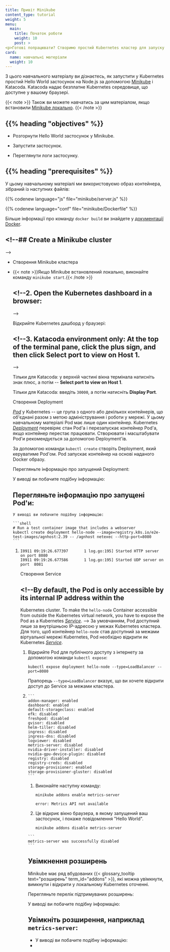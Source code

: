 ```yaml
---
title: Привіт Minikube
content_type: tutorial
weight: 5
menu:
  main:
    title: Початок роботи
    weight: 10
    post: >
<p>Готові попрацювати? Створимо простий Kubernetes кластер для запуску Node.js застосунку "Hello World".</p>
card:
  name: навчальні матеріали
  weight: 10
---
```


<!-- overview -->

<!--This tutorial shows you how to run a simple Hello World Node.js app
on Kubernetes using [Minikube](/docs/setup/learning-environment/minikube) and Katacoda.
Katacoda provides a free, in-browser Kubernetes environment.
-->
З цього навчального матеріалу ви дізнаєтесь, як запустити у Kubernetes простий Hello World застосунок на Node.js за допомогою [Minikube](/docs/setup/learning-environment/minikube) і Katacoda. Katacoda надає безплатне Kubernetes середовище, що доступне у вашому браузері.

<!--{{< note >}}
You can also follow this tutorial if you've installed [Minikube locally](/docs/tasks/tools/install-minikube/).
{{< /note >}}
-->
{{< note >}}
Також ви можете навчатись за цим матеріалом, якщо встановили [Minikube локально](/docs/tasks/tools/install-minikube/).
{{< /note >}}



## {{% heading "objectives" %}}


<!--* Deploy a hello world application to Minikube.
-->
* Розгорнути Hello World застосунок у Minikube.
<!--* Run the app.
-->
* Запустити застосунок.
<!--* View application logs.
-->
* Переглянути логи застосунку.



## {{% heading "prerequisites" %}}


<!--This tutorial provides a container image built from the following files:
-->
У цьому навчальному матеріалі ми використовуємо образ контейнера, зібраний із наступних файлів:

{{% codenew language="js" file="minikube/server.js" %}}

{{% codenew language="conf" file="minikube/Dockerfile" %}}

<!--For more information on the `docker build` command, read the [Docker documentation](https://docs.docker.com/engine/reference/commandline/build/).
-->
Більше інформації про команду `docker build` ви знайдете у [документації Docker](https://docs.docker.com/engine/reference/commandline/build/).



<!-- lessoncontent -->

## <!--## Create a Minikube cluster
-->

* Створення Minikube кластера
* <!--1. Click **Launch Terminal** 
-->
* Натисніть кнопку **Запуск термінала** 

##  {{< kat-button >}}


 <!--{{< note >}}If you installed Minikube locally, run `minikube start`.{{< /note >}}

 -->


 {{< note >}}Якщо Minikube встановлений локально, виконайте команду `minikube start`.{{< /note >}}

## <!--2. Open the Kubernetes dashboard in a browser:
-->

Відкрийте Kubernetes дашборд у браузері:

## <!--3. Katacoda environment only: At the top of the terminal pane, click the plus sign, and then click **Select port to view on Host 1**.
-->

Тільки для Katacoda: у верхній частині вікна термінала натисніть знак плюс, а потім -- **Select port to view on Host 1**.

<!--4. Katacoda environment only: Type `30000`, and then click **Display Port**.
-->
Тільки для Katacoda: введіть `30000`, а потім натисніть **Display Port**. 

<!--## Create a Deployment
-->

Створення Deployment

<!--A Kubernetes [*Pod*](/docs/concepts/workloads/pods/pod/) is a group of one or more Containers,
tied together for the purposes of administration and networking. The Pod in this
tutorial has only one Container. A Kubernetes
[*Deployment*](/docs/concepts/workloads/controllers/deployment/) checks on the health of your
Pod and restarts the Pod's Container if it terminates. Deployments are the
recommended way to manage the creation and scaling of Pods.
-->
[*Pod*](/docs/concepts/workloads/pods/pod/) у Kubernetes -- це група з одного або декількох контейнерів, що об'єднані разом з метою адміністрування і роботи у мережі. У цьому навчальному матеріалі Pod має лише один контейнер. Kubernetes [*Deployment*](/docs/concepts/workloads/controllers/deployment/) перевіряє стан Pod'а і перезапускає контейнер Pod'а, якщо контейнер перестає працювати. Створювати і масштабувати Pod'и рекомендується за допомогою Deployment'ів.

<!--1. Use the `kubectl create` command to create a Deployment that manages a Pod. The
Pod runs a Container based on the provided Docker image.
-->

За допомогою команди `kubectl create` створіть Deployment, який керуватиме Pod'ом. Pod запускає контейнер на основі наданого Docker образу.

<!--2. View the Deployment:
-->

Перегляньте інформацію про запущений Deployment:

 <!--The output is similar to:
 -->

 У виводі ви побачите подібну інформацію:

<!--3. View the Pod:
-->

## Перегляньте інформацію про запущені Pod'и:

 <!--The output is similar to:

1.  -->
    У виводі ви побачите подібну інформацію:

    ```shell
    # Run a test container image that includes a webserver
    kubectl create deployment hello-node --image=registry.k8s.io/e2e-test-images/agnhost:2.39 -- /agnhost netexec --http-port=8080
    ```

1. <!--4. View cluster events:
-->

    ```shell
    kubectl get deployments
    ```

   Перегляньте події кластера:

    ```
    NAME         READY   UP-TO-DATE   AVAILABLE   AGE
    hello-node   1/1     1            1           1m
    ```

1. <!--5. View the `kubectl` configuration:
-->

    ```shell
    kubectl get pods
    ```

   Перегляньте конфігурацію `kubectl`:

    ```
    NAME                          READY     STATUS    RESTARTS   AGE
    hello-node-5f76cf6ccf-br9b5   1/1       Running   0          1m
    ```

1.  <!--{{< note >}}For more information about `kubectl`commands, see the [kubectl overview](/docs/user-guide/kubectl-overview/).{{< /note >}}

    ```shell
    kubectl get events
    ```

1.  -->

    ```shell
    kubectl config view
    ```

1.  {{< note >}}Більше про команди `kubectl` ви можете дізнатися зі статті [Загальна інформація про kubectl](/docs/user-guide/kubectl-overview/).{{< /note >}}

   ```shell
   kubectl logs hello-node-5f76cf6ccf-br9b5
   ```

   <!--## Create a Service
-->

   ```
   I0911 09:19:26.677397       1 log.go:195] Started HTTP server on port 8080
   I0911 09:19:26.677586       1 log.go:195] Started UDP server on port  8081
   ```


Створення Service

## <!--By default, the Pod is only accessible by its internal IP address within the
Kubernetes cluster. To make the `hello-node` Container accessible from outside the
Kubernetes virtual network, you have to expose the Pod as a
Kubernetes [*Service*](/docs/concepts/services-networking/service/).
-->
За умовчанням, Pod доступний лише за внутрішньою IP-адресою у межах Kubernetes кластера. Для того, щоб контейнер `hello-node` став доступний за межами віртуальної мережі Kubernetes, Pod необхідно відкрити як Kubernetes [*Service*](/docs/concepts/services-networking/service/).

<!--1. Expose the Pod to the public internet using the `kubectl expose` command:
-->

1. Відкрийте Pod для публічного доступу з інтернету за допомогою команди `kubectl expose`:

    ```shell
    kubectl expose deployment hello-node --type=LoadBalancer --port=8080
    ```

    <!--The `--type=LoadBalancer` flag indicates that you want to expose your Service
    outside of the cluster.

    -->
    Прапорець `--type=LoadBalancer` вказує, що ви хочете відкрити доступ до Service за межами кластера.

2. <!--2. View the Service you just created:
-->

    ```shell
    kubectl get services
    ```

   Перегляньте інформацію про Service, який ви щойно створили:

    ```
    NAME         TYPE           CLUSTER-IP      EXTERNAL-IP   PORT(S)          AGE
    hello-node   LoadBalancer   10.108.144.78   <pending>     8080:30369/TCP   21s
    kubernetes   ClusterIP      10.96.0.1       <none>        443/TCP          23m
    ```

    <!--The output is similar to:
    -->
    У виводі ви побачите подібну інформацію:
    <!--On cloud providers that support load balancers,

3.  an external IP address would be provisioned to access the Service. On Minikube,

    ```shell
    minikube service hello-node
    ```

    the `LoadBalancer` type makes the Service accessible through the `minikube service`

##  command.

 -->

1.  Для хмарних провайдерів, що підтримують балансування навантаження, доступ до Service надається через зовнішню IP-адресу. Для Minikube, тип `LoadBalancer` робить Service доступним ззовні за допомогою команди `minikube service`.

    ```shell
    minikube addons list
    ```

   <!--3. Run the following command:
-->

    ```
    addon-manager: enabled
    dashboard: enabled
    default-storageclass: enabled
    efk: disabled
    freshpod: disabled
    gvisor: disabled
    helm-tiller: disabled
    ingress: disabled
    ingress-dns: disabled
    logviewer: disabled
    metrics-server: disabled
    nvidia-driver-installer: disabled
    nvidia-gpu-device-plugin: disabled
    registry: disabled
    registry-creds: disabled
    storage-provisioner: enabled
    storage-provisioner-gluster: disabled
    ```

1. Виконайте наступну команду:

    ```shell
    minikube addons enable metrics-server
    ```

   <!--4. Katacoda environment only: Click the plus sign, and then click **Select port to view on Host 1**.
-->

    ```
    The 'metrics-server' addon is enabled
    ```

1. Тільки для Katacoda: натисніть знак плюс, а потім -- **Select port to view on Host 1**.

    ```shell
    kubectl get pod,svc -n kube-system
    ```

   <!--5. Katacoda environment only: Note the 5 digit port number displayed opposite to `8080` in services output. This port number is randomly generated and it can be different for you. Type your number in the port number text box, then click Display Port. Using the example from earlier, you would type `30369`.
-->

    ```
    NAME                                        READY     STATUS    RESTARTS   AGE
    pod/coredns-5644d7b6d9-mh9ll                1/1       Running   0          34m
    pod/coredns-5644d7b6d9-pqd2t                1/1       Running   0          34m
    pod/metrics-server-67fb648c5                1/1       Running   0          26s
    pod/etcd-minikube                           1/1       Running   0          34m
    pod/influxdb-grafana-b29w8                  2/2       Running   0          26s
    pod/kube-addon-manager-minikube             1/1       Running   0          34m
    pod/kube-apiserver-minikube                 1/1       Running   0          34m
    pod/kube-controller-manager-minikube        1/1       Running   0          34m
    pod/kube-proxy-rnlps                        1/1       Running   0          34m
    pod/kube-scheduler-minikube                 1/1       Running   0          34m
    pod/storage-provisioner                     1/1       Running   0          34m

    NAME                           TYPE        CLUSTER-IP      EXTERNAL-IP   PORT(S)             AGE
    service/metrics-server         ClusterIP   10.96.241.45    <none>        80/TCP              26s
    service/kube-dns               ClusterIP   10.96.0.10      <none>        53/UDP,53/TCP       34m
    service/monitoring-grafana     NodePort    10.99.24.54     <none>        80:30002/TCP        26s
    service/monitoring-influxdb    ClusterIP   10.111.169.94   <none>        8083/TCP,8086/TCP   26s
    ```

1. Тільки для Katacoda: запишіть п'ятизначний номер порту, що відображається напроти `8080` у виводі сервісу. Номер цього порту генерується довільно і тому може бути іншим у вашому випадку. Введіть номер порту у призначене для цього текстове поле і натисніть Display Port. У нашому прикладі номер порту `30369`.

    ```shell
    kubectl top pods
    ```

    <!--This opens up a browser window that serves your app and shows the "Hello World" message.

    ```
    NAME                         CPU(cores)   MEMORY(bytes)   
    hello-node-ccf4b9788-4jn97   1m           6Mi             
    ```

    -->

    ```
    error: Metrics API not available
    ```

1.  Це відкриє вікно браузера, в якому запущений ваш застосунок, і покаже повідомлення "Hello World".

    ```shell
    minikube addons disable metrics-server
    ```

   <!--## Enable addons
-->

    ```
    metrics-server was successfully disabled
    ```

## Увімкнення розширень

<!--Minikube has a set of built-in {{< glossary_tooltip text="addons" term_id="addons" >}} that can be enabled, disabled and opened in the local Kubernetes environment.
-->
Minikube має ряд вбудованих {{< glossary_tooltip text="розширень" term_id="addons" >}}, які можна увімкнути, вимкнути і відкрити у локальному Kubernetes оточенні.

<!--1. List the currently supported addons:
-->

Перегляньте перелік підтримуваних розширень:

 <!--The output is similar to:

 -->

 У виводі ви побачите подібну інформацію:

<!--2. Enable an addon, for example, `metrics-server`:
-->

## Увімкніть розширення, наприклад `metrics-server`:

 <!--The output is similar to:

##  -->


*  У виводі ви побачите подібну інформацію:
* <!--3. View the Pod and Service you just created:
-->
* Перегляньте інформацію про Pod і Service, які ви щойно створили:
*  <!--The output is similar to:


